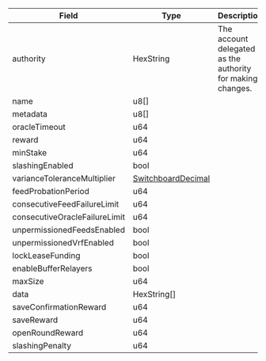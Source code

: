 | Field                         | Type                                                      | Description                                                |
| ----------------------------- | --------------------------------------------------------- | ---------------------------------------------------------- |
| authority                     | HexString                                                 | The account delegated as the authority for making changes. |
| name                          | u8[]                                                      |                                                            |
| metadata                      | u8[]                                                      |                                                            |
| oracleTimeout                 | u64                                                       |                                                            |
| reward                        | u64                                                       |                                                            |
| minStake                      | u64                                                       |                                                            |
| slashingEnabled               | bool                                                      |                                                            |
| varianceToleranceMultiplier   | [SwitchboardDecimal](/aptos/idl/types/SwitchboardDecimal) |                                                            |
| feedProbationPeriod           | u64                                                       |                                                            |
| consecutiveFeedFailureLimit   | u64                                                       |                                                            |
| consecutiveOracleFailureLimit | u64                                                       |                                                            |
| unpermissionedFeedsEnabled    | bool                                                      |                                                            |
| unpermissionedVrfEnabled      | bool                                                      |                                                            |
| lockLeaseFunding              | bool                                                      |                                                            |
| enableBufferRelayers          | bool                                                      |                                                            |
| maxSize                       | u64                                                       |                                                            |
| data                          | HexString[]                                               |                                                            |
| saveConfirmationReward        | u64                                                       |                                                            |
| saveReward                    | u64                                                       |                                                            |
| openRoundReward               | u64                                                       |                                                            |
| slashingPenalty               | u64                                                       |                                                            |
